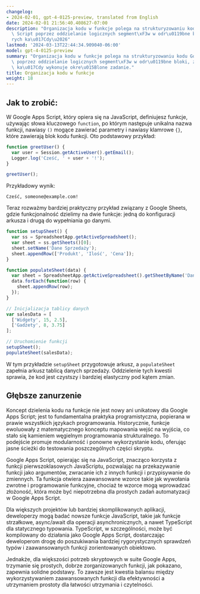 ```yaml
---
changelog:
- 2024-02-01, gpt-4-0125-preview, translated from English
date: 2024-02-01 21:56:40.408627-07:00
description: "Organizacja kodu w funkcje polega na strukturyzowaniu kodu Google Apps\
  \ Script poprzez oddzielanie logicznych segment\xF3w w odr\u0119bne bloki, z kt\xF3\
  rych ka\u017Cdy\u2026"
lastmod: '2024-03-13T22:44:34.909040-06:00'
model: gpt-4-0125-preview
summary: "Organizacja kodu w funkcje polega na strukturyzowaniu kodu Google Apps Script\
  \ poprzez oddzielanie logicznych segment\xF3w w odr\u0119bne bloki, z kt\xF3rych\
  \ ka\u017Cdy wykonuje okre\u015Blone zadanie."
title: Organizacja kodu w funkcje
weight: 18
---
```


## Jak to zrobić:
W Google Apps Script, który opiera się na JavaScript, definiujesz funkcje, używając słowa kluczowego `function`, po którym następuje unikalna nazwa funkcji, nawiasy `()` mogące zawierać parametry i nawiasy klamrowe `{}`, które zawierają blok kodu funkcji. Oto podstawowy przykład:

```javascript
function greetUser() {
  var user = Session.getActiveUser().getEmail();
  Logger.log('Cześć, ' + user + '!');
}

greetUser();
```

Przykładowy wynik:

```
Cześć, someone@example.com!
```

Teraz rozważmy bardziej praktyczny przykład związany z Google Sheets, gdzie funkcjonalność dzielimy na dwie funkcje: jedną do konfiguracji arkusza i drugą do wypełniania go danymi.

```javascript
function setupSheet() {
  var ss = SpreadsheetApp.getActiveSpreadsheet();
  var sheet = ss.getSheets()[0];
  sheet.setName('Dane Sprzedaży');
  sheet.appendRow(['Produkt', 'Ilość', 'Cena']);
}

function populateSheet(data) {
  var sheet = SpreadsheetApp.getActiveSpreadsheet().getSheetByName('Dane Sprzedaży');
  data.forEach(function(row) {
    sheet.appendRow(row);
  });
}

// Inicjalizacja tablicy danych
var salesData = [
  ['Widgety', 15, 2.5],
  ['Gadżety', 8, 3.75]
];

// Uruchomienie funkcji
setupSheet();
populateSheet(salesData);
```

W tym przykładzie `setupSheet` przygotowuje arkusz, a `populateSheet` zapełnia arkusz tablicą danych sprzedaży. Oddzielenie tych kwestii sprawia, że kod jest czystszy i bardziej elastyczny pod kątem zmian.

## Głębsze zanurzenie
Koncept dzielenia kodu na funkcje nie jest nowy ani unikatowy dla Google Apps Script; jest to fundamentalna praktyka programistyczna, popierana w prawie wszystkich językach programowania. Historycznie, funkcje ewoluowały z matematycznego konceptu mapowania wejść na wyjścia, co stało się kamieniem węgielnym programowania strukturalnego. To podejście promuje modularność i ponowne wykorzystanie kodu, oferując jasne ścieżki do testowania poszczególnych części skryptu.

Google Apps Script, opierając się na JavaScript, znacząco korzysta z funkcji pierwszoklasowych JavaScriptu, pozwalając na przekazywanie funkcji jako argumentów, zwracanie ich z innych funkcji i przypisywanie do zmiennych. Ta funkcja otwiera zaawansowane wzorce takie jak wywołania zwrotne i programowanie funkcyjne, chociaż te wzorce mogą wprowadzać złożoność, która może być niepotrzebna dla prostych zadań automatyzacji w Google Apps Script.

Dla większych projektów lub bardziej skomplikowanych aplikacji, deweloperzy mogą badać nowsze funkcje JavaScript, takie jak funkcje strzałkowe, async/await dla operacji asynchronicznych, a nawet TypeScript dla statycznego typowania. TypeScript, w szczególności, może być kompilowany do działania jako Google Apps Script, dostarczając deweloperom drogę do poszukiwania bardziej rygorystycznych sprawdzeń typów i zaawansowanych funkcji zorientowanych obiektowo.

Jednakże, dla większości potrzeb skryptowych w suite Google Apps, trzymanie się prostych, dobrze zorganizowanych funkcji, jak pokazano, zapewnia solidne podstawy. To zawsze jest kwestia balansu między wykorzystywaniem zaawansowanych funkcji dla efektywności a utrzymaniem prostoty dla łatwości utrzymania i czytelności.
